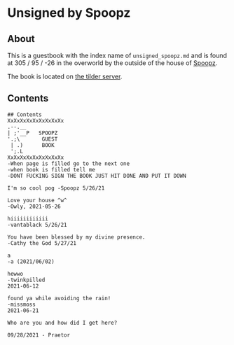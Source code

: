 # Unsigned by Spoopz

## About
This is a guestbook with the index name of `unsigned_spoopz.md` and is found at 305 / 95 / -26 in the overworld by the outside of the house of [Spoopz](https://namemc.com/profile/Spoopz.4).

The book is located on [the tilder server](https://mc.tildeverse.org).

## Contents
```
## Contents
XxXxXxXxXxXxXxXxXx
.--.__
| ;'__P   SPOOPZ
'.;\       GUEST      
 | .)      BOOK
 ';.L
XxXxXxXxXxXxXxXxXx
-When page is filled go to the next one
-when book is filled tell me
-DONT FUCKING SIGN THE BOOK JUST HIT DONE AND PUT IT DOWN

I'm so cool pog -Spoopz 5/26/21

Love your house ^w^
-Owly, 2021-05-26

hiiiiiiiiiiii
-vantablack 5/26/21

You have been blessed by my divine presence.
-Cathy the God 5/27/21

a
-a (2021/06/02)

hewwo
-twinkpilled
2021-06-12

found ya while avoiding the rain!
-missmoss
2021-06-21

Who are you and how did I get here?

09/28/2021 - Praetor
```